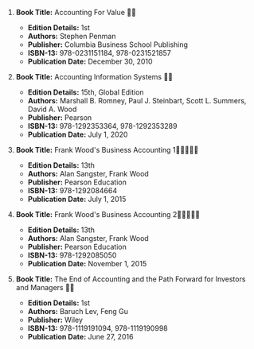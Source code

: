 1. **Book Title:** Accounting For Value 📒🔐
   - **Edition Details:** 1st
   - **Authors:** Stephen Penman
   - **Publisher:** Columbia Business School Publishing
   - **ISBN-13:** 978-0231151184, 978-0231521857
   - **Publication Date:** December 30, 2010

2. **Book Title:** Accounting Information Systems 📒🚫
   - **Edition Details:** 15th, Global Edition
   - **Authors:** Marshall B. Romney, Paul J. Steinbart, Scott L. Summers, David A. Wood
   - **Publisher:** Pearson
   - **ISBN-13:** 978-1292353364, 978-1292353289
   - **Publication Date:** July 1, 2020

3. **Book Title:** Frank Wood's Business Accounting 1🚨🚨🚨🚨🚨
   - **Edition Details:** 13th
   - **Authors:** Alan Sangster, Frank Wood
   - **Publisher:** Pearson Education
   - **ISBN-13:** 978-1292084664
   - **Publication Date:** July 1, 2015

4. **Book Title:** Frank Wood's Business Accounting 2🚨🚨🚨🚨🚨
   - **Edition Details:** 13th
   - **Authors:** Alan Sangster, Frank Wood
   - **Publisher:** Pearson Education
   - **ISBN-13:** 978-1292085050
   - **Publication Date:** November 1, 2015

5. **Book Title:** The End of Accounting and the Path Forward for Investors and Managers 📒🔐
   - **Edition Details:** 1st
   - **Authors:** Baruch Lev, Feng Gu
   - **Publisher:** Wiley
   - **ISBN-13:** 978-1119191094, 978-1119190998
   - **Publication Date:** June 27, 2016

